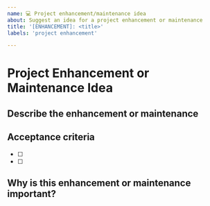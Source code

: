 ```yaml
---
name: 💻 Project enhancement/maintenance idea
about: Suggest an idea for a project enhancement or maintenance
title: '[ENHANCEMENT]: <title>'
labels: 'project enhancement'

---
```


<!--
  🧡 Thank you for your time to make Checka11y.css better with your feedback.
-->

# Project Enhancement or Maintenance Idea

## Describe the enhancement or maintenance
<!--
  A clear and concise description of what the enhancement or maintenance is.
  Back up your point with trusted links if you can.
  Provide screenshots if necessary.
-->

## Acceptance criteria
<!--
  Provide a bullet-pointed list of acceptance criteria.
-->
- [ ] 
- [ ] 


## Why is this enhancement or maintenance important?
<!--
  This helps us decide the priority order of issues.
-->
